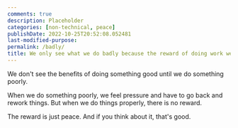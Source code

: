 ```yaml
---
comments: true
description: Placeholder 
categories: [non-technical, peace]
publishDate: 2022-10-25T20:52:08.052481
last-modified-purpose:
permalink: /badly/
title: We only see what we do badly because the reward of doing work well is just peace.
---
```


We don't see the benefits of doing something good until we do something poorly.

When we do something poorly, we feel pressure and have to go back and rework things. But when we do things properly, there is no reward.

The reward is just peace. And if you think about it, that's good.